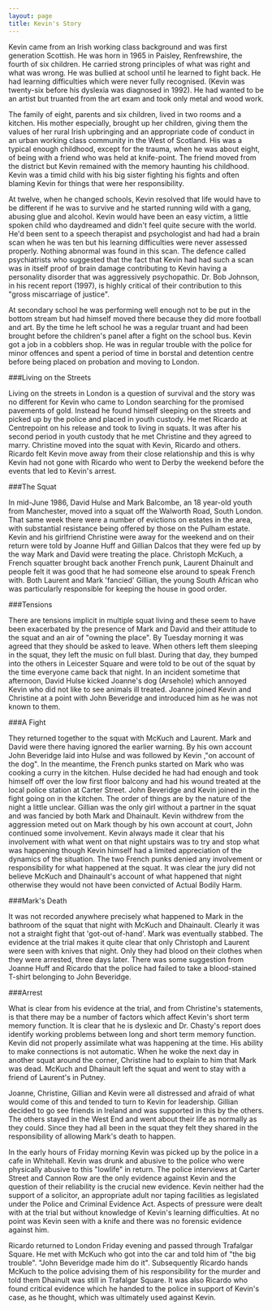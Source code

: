 ```yaml
---
layout: page
title: Kevin's Story
---
```

Kevin came from an Irish working class background and was first generation Scottish. He was horn in 1965 in Paisley, Renfrewshire, the fourth of six children. He carried strong principles of what was right and what was wrong. He was bullied at school until he learned to fight back. He had learning difficulties which were never fully recognised. (Kevin was twenty-six before his dyslexia was diagnosed in 1992). He had wanted to be an artist but truanted from the art exam and took only metal and wood work.

The family of eight, parents and six children, lived in two rooms and a kitchen. His mother especially, brought up her children, giving them the values of her rural Irish upbringing and an appropriate code of conduct in an urban working class community in the West of Scotland. His was a typical enough childhood, except for the trauma, when he was about eight, of being with a friend who was held at knife-point. The friend moved from the district but Kevin remained with the memory haunting his childhood. Kevin was a timid child with his big sister fighting his fights and often blaming Kevin for things that were her responsibility.

At twelve, when he changed schools, Kevin resolved that life would have to be different if he was to survive and he started running wild with a gang, abusing glue and alcohol. Kevin would have been an easy victim, a little spoken child who daydreamed and didn't feel quite secure with the world. He'd been sent to a speech therapist and psychologist and had had a brain scan when he was ten but his learning difficulties were never assessed properly. Nothing abnormal was found in this scan. The defence called psychiatrists who suggested that the fact that Kevin had had such a scan was in itself proof of brain damage contributing to Kevin having a personality disorder that was aggressively psychopathic. Dr. Bob Johnson, in his recent report (1997), is highly critical of their contribution to this "gross miscarriage of justice".

At secondary school he was performing well enough not to be put in the bottom stream but had himself moved there because they did more football and art. By the time he left school he was a regular truant and had been brought before the children's panel after a fight on the school bus. Kevin got a job in a cobblers shop. He was in regular trouble with the police for minor offences and spent a period of time in borstal and detention centre before being placed on probation and moving to London.

###Living on the Streets

Living on the streets in London is a question of survival and the story was no different for Kevin who came to London searching for the promised pavements of gold. Instead he found himself sleeping on the streets and picked up by the police and placed in youth custody. He met Ricardo at Centrepoint on his release and took to living in squats. It was after his second period in youth custody that he met Christine and they agreed to marry. Christine moved into the squat with Kevin, Ricardo and others. Ricardo felt Kevin move away from their close relationship and this is why Kevin had not gone with Ricardo who went to Derby the weekend before the events that led to Kevin's arrest.

###The Squat

In mid-June 1986, David Hulse and Mark Balcombe, an 18 year-old youth from Manchester, moved into a squat off the Walworth Road, South London. That same week there were a number of evictions on estates in the area, with substantial resistance being offered by those on the Pulham estate. Kevin and his girlfriend Christine were away for the weekend and on their return were told by Joanne Huff and Gillian Dalcos that they were fed up by the way Mark and David were treating the place. Christoph McKuch, a French squatter brought back another French punk, Laurent Dhainult and people felt it was good that he had someone else around to speak French with. Both Laurent and Mark 'fancied' Gillian, the young South African who was particularly responsible for keeping the house in good order.

###Tensions

There are tensions implicit in multiple squat living and these seem to have been exacerbated by the presence of Mark and David and their attitude to the squat and an air of "owning the place". By Tuesday morning it was agreed that they should be asked to leave. When others left them sleeping in the squat, they left the music on full blast. During that day, they bumped into the others in Leicester Square and were told to be out of the squat by the time everyone came back that night. In an incident sometime that afternoon, David Hulse kicked Joanne's dog (Arsehole) which annoyed Kevin who did not like to see animals ill treated. Joanne joined Kevin and Christine at a point with John Beveridge and introduced him as he was not known to them.

###A Fight

They returned together to the squat with McKuch and Laurent. Mark and David were there having ignored the earlier warning. By his own account John Beveridge laid into Hulse and was followed by Kevin ,"on account of the dog". In the meantime, the French punks started on Mark who was cooking a curry in the kitchen. Hulse decided he had had enough and took himself off over the low first floor balcony and had his wound treated at the local police station at Carter Street. John Beveridge and Kevin joined in the fight going on in the kitchen. The order of things are by the nature of the night a little unclear. Gillian was the only girl without a partner in the squat and was fancied by both Mark and Dhainault. Kevin withdrew from the aggression meted out on Mark though by his own account at court, John continued some involvement. Kevin always made it clear that his involvement with what went on that night upstairs was to try and stop what was happening though Kevin himself had a limited appreciation of the dynamics of the situation. The two French punks denied any involvement or responsibility for what happened at the squat. It was clear the jury did not believe McKuch and Dhainault's account of what happened that night otherwise they would not have been convicted of Actual Bodily Harm.

###Mark's Death

It was not recorded anywhere precisely what happened to Mark in the bathroom of the squat that night with McKuch and Dhainault. Clearly it was not a straight fight that 'got-out of-hand'. Mark was eventually stabbed. The evidence at the trial makes it quite clear that only Christoph and Laurent were seen with knives that night. Only they had blood on their clothes when they were arrested, three days later. There was some suggestion from Joanne Huff and Ricardo that the police had failed to take a blood-stained T-shirt belonging to John Beveridge.

###Arrest

What is clear from his evidence at the trial, and from Christine's statements, is that there may be a number of factors which affect Kevin's short term memory function. It is clear that he is dyslexic and Dr. Chasty's report does identify working problems between long and short term memory function. Kevin did not properly assimilate what was happening at the time. His ability to make connections is not automatic. When he woke the next day in another squat around the corner, Christine had to explain to him that Mark was dead. McKuch and Dhainault left the squat and went to stay with a friend of Laurent's in Putney.

Joanne, Christine, Gillian and Kevin were all distressed and afraid of what would come of this and tended to turn to Kevin for leadership. Gillian decided to go see friends in Ireland and was supported in this by the others. The others stayed in the West End and went about their life as normally as they could. Since they had all been in the squat they felt they shared in the responsibility of allowing Mark's death to happen.

In the early hours of Friday morning Kevin was picked up by the police in a cafe in Whitehall. Kevin was drunk and abusive to the police who were physically abusive to this "lowlife" in return. The police interviews at Carter Street and Cannon Row are the only evidence against Kevin and the question of their reliability is the crucial new evidence. Kevin neither had the support of a solicitor, an appropriate adult nor taping facilities as legislated under the Police and Criminal Evidence Act. Aspects of pressure were dealt with at the trial but without knowledge of Kevin's learning difficulties. At no point was Kevin seen with a knife and there was no forensic evidence against him.

Ricardo returned to London Friday evening and passed through Trafalgar Square. He met with McKuch who got into the car and told him of "the big trouble". "John Beveridge made him do it". Subsequently Ricardo hands McKuch to the police advising them of his responsibility for the murder and told them Dhainult was still in Trafalgar Square. It was also Ricardo who found critical evidence which he handed to the police in support of Kevin's case, as he thought, which was ultimately used against Kevin.
		 
